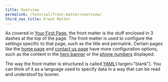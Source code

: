 ```yaml
---
title: Overview
permalink: /tutorial/front-matter/overview/
third_nav_title: Front Matter
---
```

As covered in [Your First Page](/tutorial/firstedit/firstpage/), the front matter is the stuff enclosed in 3 dashes at the top of the page. The front matter is used to configure the settings specific to that page, such as the title and permalink. Certain pages like the [home page](/configuration/home/overview/) and [contact us page](/configuration/contact/overview/) have more configuration options, such as the content in the [hero banner](/configuration/home/hero/) or the [phone numbers](/configuration/contact/overview/) displayed.

The way the front matter is structured is called [YAML](https://en.wikipedia.org/wiki/YAML){:target="blank"}. You can think of it as a language used to specify data in a way that can be read and understoof by Isomer.
